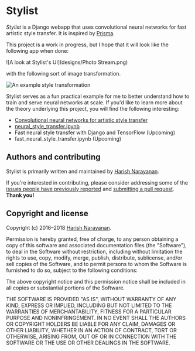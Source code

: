 # Stylist

*Stylist* is a Django webapp that uses convolutional neural networks
for fast artistic style transfer. It is inspired by
[Prisma](http://prisma-ai.com).

This project is a work in progress, but I hope that it will look like
the following app when done:

![A look at Stylist's UI](designs/Photo Stream.png)

with the following sort of image transformation.

![An example style transformation](algorithms/images/example.gif)

Stylist serves as a fun practical example for me to better understand
how to train and serve neural networks at scale. If you'd like to
learn more about the theory underlying this project, you will find the
following interesting:

- [Convolutional neural networks for artistic style transfer](https://harishnarayanan.org/writing/artistic-style-transfer/)
- [neural_style_transfer.ipynb](algorithms/neural_style_transfer.ipynb)
- Fast neural style transfer with Django and TensorFlow (Upcoming)
- fast_neural_style_transfer.ipynb (Upcoming)

## Authors and contributing

Stylist is primarily written and maintained by [Harish
Narayanan](https://harishnarayanan.org).

If you're interested in contributing, please consider addressing some
of the [issues people have previously
reported](https://github.com/hnarayanan/stylist/issues) and
[submitting a pull
request](https://help.github.com/articles/using-pull-requests/). **Thank
you!**

## Copyright and license

Copyright (c) 2016–2018 [Harish Narayanan](https://harishnarayanan.org).

Permission is hereby granted, free of charge, to any person obtaining a copy
of this software and associated documentation files (the "Software"), to deal
in the Software without restriction, including without limitation the rights
to use, copy, modify, merge, publish, distribute, sublicense, and/or sell
copies of the Software, and to permit persons to whom the Software is
furnished to do so, subject to the following conditions:

The above copyright notice and this permission notice shall be included in
all copies or substantial portions of the Software.

THE SOFTWARE IS PROVIDED "AS IS", WITHOUT WARRANTY OF ANY KIND, EXPRESS OR
IMPLIED, INCLUDING BUT NOT LIMITED TO THE WARRANTIES OF MERCHANTABILITY,
FITNESS FOR A PARTICULAR PURPOSE AND NONINFRINGEMENT. IN NO EVENT SHALL THE
AUTHORS OR COPYRIGHT HOLDERS BE LIABLE FOR ANY CLAIM, DAMAGES OR OTHER
LIABILITY, WHETHER IN AN ACTION OF CONTRACT, TORT OR OTHERWISE, ARISING FROM,
OUT OF OR IN CONNECTION WITH THE SOFTWARE OR THE USE OR OTHER DEALINGS IN
THE SOFTWARE.
